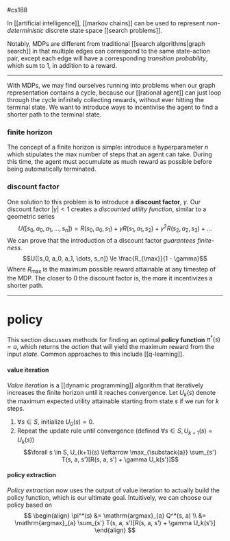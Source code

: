 #cs188 

In [[artificial intelligence]], [[markov chains]] can be used to represent *non-deterministic* discrete state space [[search problems]]. 

Notably, MDPs are different from traditional [[search algorithms|graph search]] in that multiple edges can correspond to the same state-action pair, except each edge will have a corresponding *transition probability*, which sum to $1$, in addition to a reward.

---
With MDPs, we may find ourselves running into problems when our graph representation contains a cycle, because our [[rational agent]] can just loop through the cycle infinitely collecting rewards, without ever hitting the terminal state. We want to introduce ways to incentivise the agent to find a shorter path to the terminal state.
### finite horizon
The concept of a finite horizon is simple: introduce a hyperparameter $n$ which stipulates the max number of steps that an agent can take. During this time, the agent must accumulate as much reward as possible before being automatically terminated.
### discount factor
One solution to this problem is to introduce a **discount factor**, $\gamma$. Our discount factor $|\gamma| < 1$  creates a *discounted utility function*, similar to a geometric series
$$U([s_0, a_0, a_1, \dots, s_n]) = R(s_0, a_0, s_1) + \gamma R(s_1, a_1, s_2) + \gamma^2 R(s_2, a_2, s_3) + \dots$$
We can prove that the introduction of a discount factor *guarantees finite-ness*.
$$U([s_0, a_0, a_1, \dots, s_n]) \le \frac{R_{\max}}{1 - \gamma}$$
Where $R_\max$ is the maximum possible reward attainable at any timestep of the MDP. The closer to $0$ the discount factor is, the more it incentivizes a shorter path.

---
# policy
This section discusses methods for finding an optimal **policy function** $\pi^*(s) = a$, which returns the *action* that will yield the maximum reward from the input *state*. Common approaches to this include [[q-learning]].  
#### value iteration
*Value iteration* is a [[dynamic programming]] algorithm that iteratively increases the finite horizon until it reaches convergence. Let $U_k(s)$ denote the maximum expected utility attainable starting from state $s$ if we run for $k$ steps. 
1. $\forall s \in S$, initialize $U_0(s) = 0$. 
2. Repeat the update rule until convergence (defined $\forall s \in S, U_{k + 1}(s) = U_k(s)$)
$$\forall s \in S, U_{k+1}(s) \leftarrow \max_{\substack{a}} \sum_{s'} T(s, a, s')[R(s, a, s') + \gamma U_k(s')]$$
#### policy extraction
*Policy extraction* now uses the output of value iteration to actually build the policy function, which is our ultimate goal. Intuitively, we can choose our policy based on
$$
\begin{align}
\pi^*(s) &= \mathrm{argmax}_{a} Q^*(s, a) \\
&= \mathrm{argmax}_{a} \sum_{s'} T(s, a, s')[R(s, a, s') + \gamma U_k(s')]
\end{align}
$$
